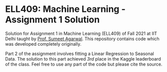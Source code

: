 # ELL409: Machine Learning - Assignment 1 Solution
Solution for Assignment 1 in Machine Learning (ELL409) of Fall 2021 at IIT Delhi taught by [Prof. Sumeet Agarwal](https://web.iitd.ac.in/~sumeet/). This repository contains code which was developed completely originally. 

Part 2 of the assignment involves fitting a Linear Regression to Seasonal Data. The solution to this part achieved *3rd* place in the Kaggle leaderboard of the class. Feel free to use any part of the code but please cite the source.
